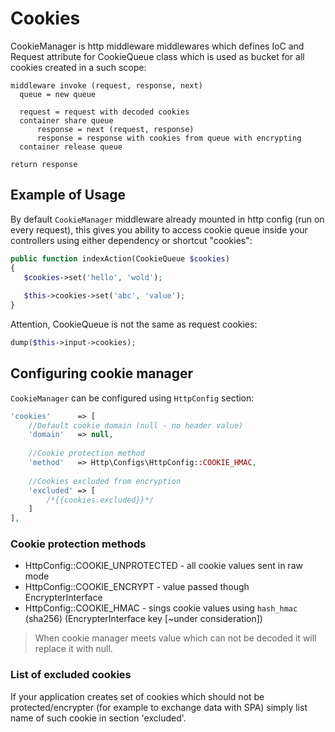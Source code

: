 # Cookies
CookieManager is http middleware middlewares which defines IoC and Request attribute for CookieQueue class which is used as bucket for all cookies created in a such scope:

```
middleware invoke (request, response, next)
  queue = new queue
  
  request = request with decoded cookies
  container share queue
      response = next (request, response)
      response = response with cookies from queue with encrypting
  container release queue
   
return response 
```

## Example of Usage
By default `CookieManager` middleware already mounted in http config  (run on every request), this gives you ability to access cookie queue inside your controllers using either dependency or shortcut "cookies":

```php
public function indexAction(CookieQueue $cookies)
{
   $cookies->set('hello', 'wold');
   
   $this->cookies->set('abc', 'value');
}
```

Attention, CookieQueue is not the same as request cookies:

```php
dump($this->input->cookies);
```

## Configuring cookie manager
`CookieManager` can be configured using `HttpConfig` section:

```php
'cookies'      => [
    //Default cookie domain (null - no header value)
    'domain'   => null,
    
    //Cookie protection method
    'method'   => Http\Configs\HttpConfig::COOKIE_HMAC,
    
    //Cookies excluded from encryption
    'excluded' => [
        /*{{cookies.excluded}}*/
    ]
],
```

### Cookie protection methods
* HttpConfig::COOKIE_UNPROTECTED - all cookie values sent in raw mode
* HttpConfig::COOKIE_ENCRYPT - value passed though EncrypterInterface
* HttpConfig::COOKIE_HMAC - sings cookie values using `hash_hmac` (sha256) (EncrypterInterface key [~under consideration])

> When cookie manager meets value which can not be decoded it will replace it with null.

### List of excluded cookies
If your application creates set of cookies which should not be protected/encrypter (for example to exchange data with SPA) simply list name of such cookie in section 'excluded'.